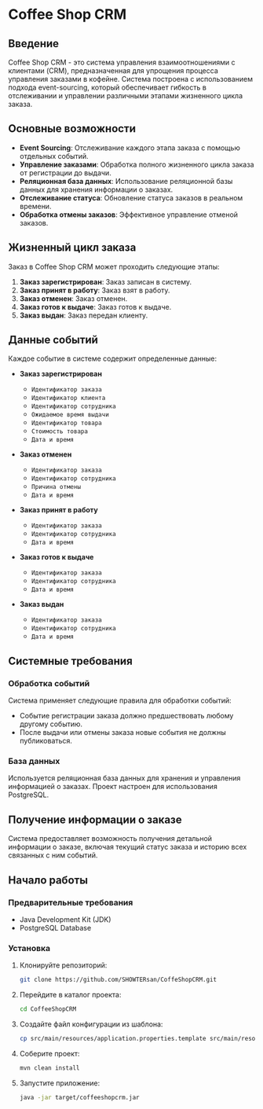 # Coffee Shop CRM

## Введение

Coffee Shop CRM - это система управления взаимоотношениями с клиентами (CRM), предназначенная для упрощения процесса управления заказами в кофейне. Система построена с использованием подхода event-sourcing, который обеспечивает гибкость в отслеживании и управлении различными этапами жизненного цикла заказа.

## Основные возможности

- **Event Sourcing**: Отслеживание каждого этапа заказа с помощью отдельных событий.
- **Управление заказами**: Обработка полного жизненного цикла заказа от регистрации до выдачи.
- **Реляционная база данных**: Использование реляционной базы данных для хранения информации о заказах.
- **Отслеживание статуса**: Обновление статуса заказов в реальном времени.
- **Обработка отмены заказов**: Эффективное управление отменой заказов.

## Жизненный цикл заказа

Заказ в Coffee Shop CRM может проходить следующие этапы:

1. **Заказ зарегистрирован**: Заказ записан в систему.
2. **Заказ принят в работу**: Заказ взят в работу.
3. **Заказ отменен**: Заказ отменен.
4. **Заказ готов к выдаче**: Заказ готов к выдаче.
5. **Заказ выдан**: Заказ передан клиенту.

## Данные событий

Каждое событие в системе содержит определенные данные:

- **Заказ зарегистрирован**
  - `Идентификатор заказа`
  - `Идентификатор клиента`
  - `Идентификатор сотрудника`
  - `Ожидаемое время выдачи`
  - `Идентификатор товара`
  - `Стоимость товара`
  - `Дата и время`

- **Заказ отменен**
  - `Идентификатор заказа`
  - `Идентификатор сотрудника`
  - `Причина отмены`
  - `Дата и время`

- **Заказ принят в работу**
  - `Идентификатор заказа`
  - `Идентификатор сотрудника`
  - `Дата и время`

- **Заказ готов к выдаче**
  - `Идентификатор заказа`
  - `Идентификатор сотрудника`
  - `Дата и время`

- **Заказ выдан**
  - `Идентификатор заказа`
  - `Идентификатор сотрудника`
  - `Дата и время`

## Системные требования

### Обработка событий

Система применяет следующие правила для обработки событий:
- Событие регистрации заказа должно предшествовать любому другому событию.
- После выдачи или отмены заказа новые события не должны публиковаться.

### База данных

Используется реляционная база данных для хранения и управления информацией о заказах. Проект настроен для использования PostgreSQL.

## Получение информации о заказе

Система предоставляет возможность получения детальной информации о заказе, включая текущий статус заказа и историю всех связанных с ним событий.

## Начало работы

### Предварительные требования

- Java Development Kit (JDK)
- PostgreSQL Database

### Установка

1. Клонируйте репозиторий:
    ```sh
    git clone https://github.com/SHOWTERsan/CoffeShopCRM.git
    ```
2. Перейдите в каталог проекта:
    ```sh
    cd CoffeeShopCRM
    ```
3. Создайте файл конфигурации из шаблона:
    ```sh
    cp src/main/resources/application.properties.template src/main/resources/application.properties
    ```
    
4. Соберите проект:
    ```sh
    mvn clean install
    ```

5. Запустите приложение:
    ```sh
    java -jar target/coffeeshopcrm.jar
    ```

